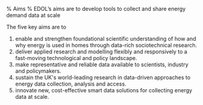 % Aims
% EDOL’s aims are to develop tools to collect and share energy demand data at scale

The five key aims are to

1. enable and strengthen foundational scientific understanding of how and why energy is used in homes through data-rich sociotechnical research.
2. deliver applied research and modelling flexibly and responsively to a fast-moving technological and policy landscape. 
3. make representative and reliable data available to scientists, industry and policymakers.
4. sustain the UK's world-leading research in data-driven approaches to energy data collection, analysis and access.
5. innovate new, cost-effective smart data solutions for collecting energy data at scale. 
